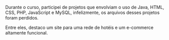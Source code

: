 Durante o curso, participei de projetos que envolviam o uso de Java, HTML, CSS, PHP, JavaScript e MySQL, infelizmente, os arquivos desses projetos foram perdidos. 

Entre eles, destaco um site para uma rede de hotéis e um e-commerce altamente funcional.
